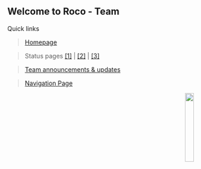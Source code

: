 ## Welcome to Roco - Team

Quick links
> <a href="https://rocoawa.com">Homepage</a>

> Status pages <a href="https://status.roco.work">[1]</a> | <a href="https://stats.uptimerobot.com/AOPZXu9QYy">[2]</a> | <a href="https://status.rocoawa.com">[3]</a>

> <a href="https://announce.rocoawa.com">Team announcements & updates</a>

> <a href="http://w.roco.ml">Navigation Page</a>

<img align="right" src="https://roco.work/img/roco.png" width="20%"/>
